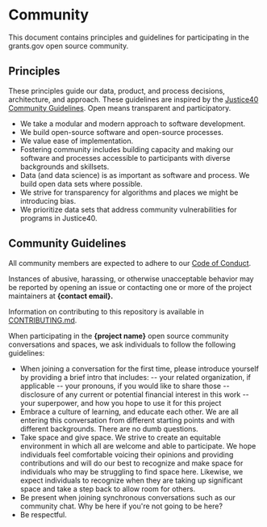 # Community
This document contains principles and guidelines for participating in the grants.gov open source community.

## Principles
These principles guide our data, product, and process decisions, architecture, and approach. These guidelines are inspired by the [Justice40 Community Guidelines](https://github.com/usds/justice40-tool/blob/main/COMMUNITY_GUIDELINES.md).
Open means transparent and participatory.
- We take a modular and modern approach to software development.
- We build open-source software and open-source processes.
- We value ease of implementation.
- Fostering community includes building capacity and making our software and processes accessible to participants with diverse backgrounds and skillsets.
- Data (and data science) is as important as software and process. We build open data sets where possible.
- We strive for transparency for algorithms and places we might be introducing bias.
- We prioritize data sets that address community vulnerabilities for programs in Justice40.

## Community Guidelines
All community members are expected to adhere to our [Code of Conduct](/scaffold-templates/CODE_OF_CONDUCT.md). 

Instances of abusive, harassing, or otherwise unacceptable behavior may be reported by opening an issue or contacting one or more of the project maintainers at **{contact email}.**

Information on contributing to this repository is available in [CONTRIBUTING.md](scaffold-templates/CONTRIBUTING.md).

When participating in the **{project name}** open source community conversations and spaces, we ask individuals to follow the following guidelines:
- When joining a conversation for the first time, please introduce yourself by providing a brief intro that includes:
-- your related organization, if applicable
-- your pronouns, if you would like to share those 
-- disclosure of any current or potential financial interest in this work
-- your superpower, and how you hope to use it for this project
- Embrace a culture of learning, and educate each other. We are all entering this conversation from different starting points and with different backgrounds. There are no dumb questions.
- Take space and give space. We strive to create an equitable environment in which all are welcome and able to participate. We hope individuals feel comfortable voicing their opinions and providing contributions and will do our best to recognize and make space for individuals who may be struggling to find space here. Likewise, we expect individuals to recognize when they are taking up significant space and take a step back to allow room for others.
- Be present when joining synchronous conversations such as our community chat. Why be here if you're not going to be here?
- Be respectful.

